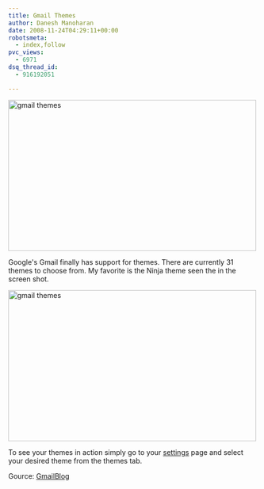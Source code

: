 ```yaml
---
title: Gmail Themes
author: Danesh Manoharan
date: 2008-11-24T04:29:11+00:00
robotsmeta:
  - index,follow
pvc_views:
  - 6971
dsq_thread_id:
  - 916192051

---
```

[<img loading="lazy" src="http://farm4.static.flickr.com/3296/3054439977_07306ea6a7.jpg" alt="gmail themes" width="500" height="305" />][1]

Google's Gmail finally has support for themes. There are currently 31 themes to choose from. My favorite is the Ninja theme seen the in the screen shot.

[<img loading="lazy" src="http://farm4.static.flickr.com/3012/3054439829_42fdfe3c2c.jpg" alt="gmail themes" width="500" height="305" />][2]

To see your themes in action simply go to your [settings][3] page and select your desired theme from the themes tab.

Gource: [GmailBlog][4]

 [1]: http://www.flickr.com/photos/dannyportal/3054439977/ "gmail themes by Danesh Manoharan, on Flickr"
 [2]: http://www.flickr.com/photos/dannyportal/3054439829/ "gmail themes by Danesh Manoharan, on Flickr"
 [3]: http://mail.google.com/mail/#settings/themes
 [4]: http://gmailblog.blogspot.com/2008/11/spice-up-your-inbox-with-colors-and.html